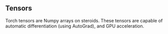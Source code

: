 ## Tensors
Torch tensors are Numpy arrays on steroids. These tensors are capable of automatic differentiation (using AutoGrad), and GPU acceleration.


